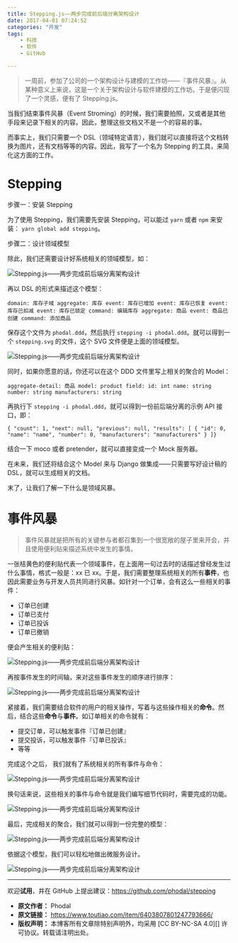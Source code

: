 ```yaml
---
title: Stepping.js——两步完成前后端分离架构设计
date: 2017-04-01 07:24:52
categories: "开发"
tags:
	- 科技
	- 软件
	- GitHub

---
```


> 一周前，参加了公司的一个架构设计与建模的工作坊——『事件风暴』。从某种意义上来说，这是一个关于架构设计与软件建模的工作坊。于是便闪现了一个灵感，便有了 Stepping.js。

当我们结束事件风暴（Event Stroming）的时候，我们需要拍照，又或者是其他手段来记录下相关的内容。因此，整理这些文档又不是一个的容易的事。

而事实上，我们只需要一个 DSL（领域特定语言），我们就可以直接将这个文档转换为图片，还有文档等等的内容。因此，我写了一个名为 Stepping 的工具，来简化这方面的工作。

# Stepping #

步骤一：安装 Stepping

为了使用 Stepping，我们需要先安装 Stepping，可以能过 `yarn` 或者 `npm` 来安装： `yarn global add stepping`。

步骤二：设计领域模型

除此，我们还需要设计好系统相关的领域模型，如：

![Stepping.js——两步完成前后端分离架构设计][Stepping.js]

再以 DSL 的形式来描述这个模型：

    domain: 库存子域 aggregate: 库存 event: 库存已增加 event: 库存已恢复 event: 库存已扣减 event: 库存已锁定 command: 编辑库存 aggregate: 商品 event: 商品已创建 command: 添加商品

保存这个文件为 `phodal.ddd`，然后执行 `stepping -i phodal.ddd`。就可以得到一个 `stepping.svg` 的文件，这个 SVG 文件便是上面的领域模型。

![Stepping.js——两步完成前后端分离架构设计][Stepping.js 1]

同时，如果你愿意的话，你还可以在这个 DDD 文件里写上相关的聚合的 Model：

    aggregate-detail: 商品 model: product field: id: int name: string number: string manufacturers: string

再执行下 `stepping -i phodal.ddd`，就可以得到一份前后端分离的示例 API 接口，即：

    { "count": 1, "next": null, "previous": null, "results": [ { "id": 0, "name": "name", "number": 0, "manufacturers": "manufacturers" } ]}

结合一下 moco 或者 pretender，就可以直接变成一个 Mock 服务器。

在未来，我们还将结合这个 Model 来与 Django 做集成——只需要写好设计稿的 DSL，就可以生成相关的文档。

末了，让我们了解一下什么是领域风暴。

# 事件风暴 #

> 事件风暴就是把所有的关键参与者都召集到一个很宽敞的屋子里来开会，并且使用便利贴来描述系统中发生的事情。

一张桔黄色的便利贴代表一个领域事件，在上面用一句过去时的话描述曾经发生过什么事情，格式一般是：xx 已 xx。于是，我们需要整理系统相关的所有**事件**，也因此需要业务与开发人员共同进行风暴。如针对一个订单，会有这么一些相关的事件：

 *  订单已创建
 *  订单已支付
 *  订单已投诉
 *  订单已撤销

便会产生相关的便利贴：

![Stepping.js——两步完成前后端分离架构设计][Stepping.js 2]

再按事件发生的时间轴，来对这些事件发生的顺序进行排序：

![Stepping.js——两步完成前后端分离架构设计][Stepping.js 3]

紧接着，我们需要结合软件的用户的相关操作，写着与这些操作相关的**命令**。然后，结合这些**命令**与**事件**。如订单相关的命令就有：

 *  提交订单，可以触发事件『订单已创建』
 *  提交投诉，可以触发事件『订单已投诉』
 *  等等

完成这个之后， 我们就有了系统相关的所有事件与命令：

![Stepping.js——两步完成前后端分离架构设计][Stepping.js 4]

换句话来说，这些相关的事件与命令就是我们编写细节代码时，需要完成的功能。

![Stepping.js——两步完成前后端分离架构设计][Stepping.js 5]

最后，完成相关的聚合，我们就可以得到一份完整的模型：

![Stepping.js——两步完成前后端分离架构设计][Stepping.js 6]

依据这个模型，我们可以轻松地做出微服务设计。

![Stepping.js——两步完成前后端分离架构设计][Stepping.js 7]

--------------------

欢迎**试用**，并在 GitHub 上提出建议：https://github.com/phodal/stepping


[Stepping.js]: /pro/os/crawler/YQNF-FJVA-YFYZ.jpg
[Stepping.js 1]: /pro/os/crawler/NUAE-MNUN-RYZA.jpg
[Stepping.js 2]: /pro/os/crawler/AMME-3IBR-NMEZ.jpg
[Stepping.js 3]: /pro/os/crawler/YZ7V-BINB-RNJM.jpg
[Stepping.js 4]: /pro/os/crawler/2AZY-NZNE-FYZZ.jpg
[Stepping.js 5]: /pro/os/crawler/ZAZI-VQNI-BUNF.jpg
[Stepping.js 6]: /pro/os/crawler/NARA-JUNB-IBNR.jpg
[Stepping.js 7]: /pro/os/crawler/RVRU-2URU-NJVF.jpg
 *  **原文作者：** Phodal
 *  **原文链接：** https://www.toutiao.com/item/6403807801247793666/
 *  **版权声明：** 本博客所有文章除特别声明外，均采用 [CC BY-NC-SA 4.0][] 许可协议。转载请注明出处。